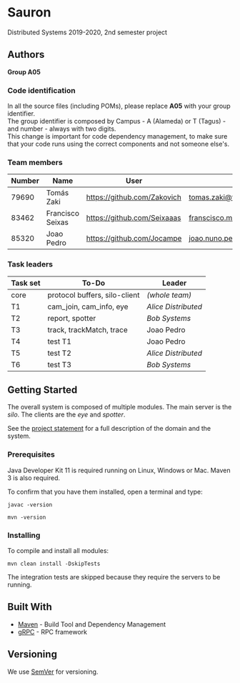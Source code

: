 # Sauron

Distributed Systems 2019-2020, 2nd semester project


## Authors

**Group A05**

### Code identification

In all the source files (including POMs), please replace __A05__ with your group identifier.  
The group identifier is composed by Campus - A (Alameda) or T (Tagus) - and number - always with two digits.  
This change is important for code dependency management, to make sure that your code runs using the correct components and not someone else's.

### Team members


| Number | Name              | User                             | Email                               |
| -------|-------------------|----------------------------------| ------------------------------------|
| 79690  | Tomás Zaki     | <https://github.com/Zakovich>   | <tomas.zaki@tecnico.ulisboa.pt>   |
| 83462  | Francisco Seixas       | <https://github.com/Seixaaas>     | <franscisco.m.seixas@tecnico.ulisboa.pt>     |
| 85320  | Joao Pedro     | https://github.com/Jocampe | joao.nuno.pedro@tecnico.ulisboa.pt |

### Task leaders


| Task set | To-Do                         | Leader              |
| ---------|-------------------------------| --------------------|
| core     | protocol buffers, silo-client | _(whole team)_      |
| T1       | cam_join, cam_info, eye       | _Alice Distributed_ |
| T2       | report, spotter               | _Bob Systems_       |
| T3       | track, trackMatch, trace      | Joao Pedro          |
| T4       | test T1                       | Joao Pedro	         |
| T5       | test T2                       | _Alice Distributed_ |
| T6       | test T3                       | _Bob Systems_       |


## Getting Started

The overall system is composed of multiple modules.
The main server is the _silo_.
The clients are the _eye_ and _spotter_.

See the [project statement](https://github.com/tecnico-distsys/Sauron/blob/master/README.md) for a full description of the domain and the system.

### Prerequisites

Java Developer Kit 11 is required running on Linux, Windows or Mac.
Maven 3 is also required.

To confirm that you have them installed, open a terminal and type:

```
javac -version

mvn -version
```

### Installing

To compile and install all modules:

```
mvn clean install -DskipTests
```

The integration tests are skipped because they require the servers to be running.


## Built With

* [Maven](https://maven.apache.org/) - Build Tool and Dependency Management
* [gRPC](https://grpc.io/) - RPC framework


## Versioning

We use [SemVer](http://semver.org/) for versioning. 
